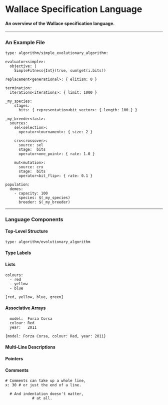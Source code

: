 # Wallace Specification Language
#### An overview of the Wallace specification language.

--------------------------------------------------------------------------------
### An Example File

```
type: algorithm/simple_evolutionary_algorithm:

evaluator<simple>:
  objective: |
    SimpleFitness{Int}(true, sum(get(i.bits))

replacement<generational>: { elitism: 0 }

termination:
  iterations<iterations>: { limit: 1000 }

_my_species:
    stages:
      bits: { representation<bit_vector>: { length: 100 } }

_my_breeder<fast>:
  sources:
    sel<selection>:
      operator<tournament>: { size: 2 }

    crx<crossover>:
      source: sel
      stage:  bits
      operator<one_point>: { rate: 1.0 } 

    mut<mutation>:
      source: crx
      stage:  bits
      operator<bit_flip>: { rate: 0.1 }

population:
  demes:
    - capacity: 100
      species: $(_my_species)
      breeder: $(_my_breeder)
```

--------------------------------------------------------------------------------
### Language Components

#### Top-Level Structure

```
type: algorithm/evolutionary_algorithm
```

#### Type Labels

#### Lists

```
colours:
  - red
  - yellow
  - blue
```

```
[red, yellow, blue, green]
```

#### Associative Arrays

```
  model:  Forza Corsa
  colour: Red
  year:   2011
```

```
{model: Forza Corsa, colour: Red, year: 2011}
```

#### Multi-Line Descriptions

#### Pointers

#### Comments

```
# Comments can take up a whole line,
x: 30 # or just the end of a line.

  # And indentation doesn't matter,
            # at all.
```


